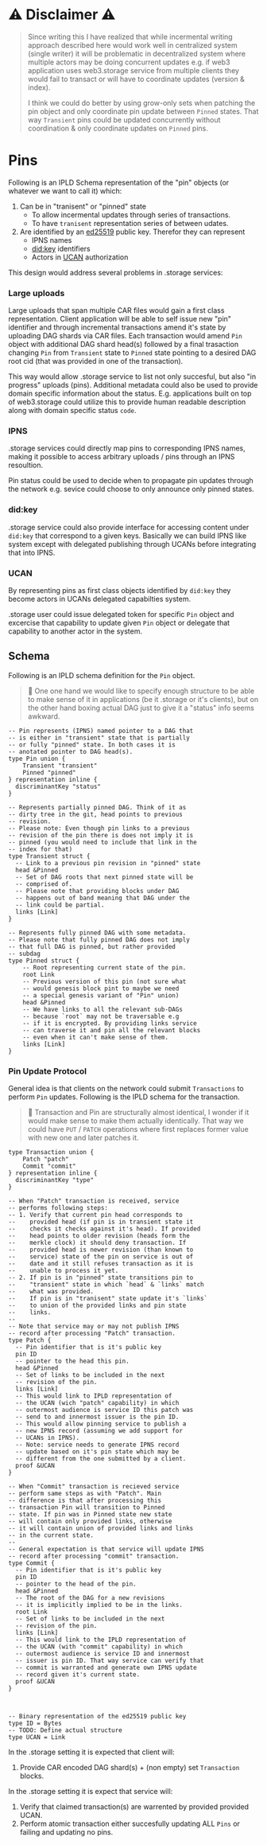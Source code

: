 # ⚠️ Disclaimer ⚠️

> Since writing this I have realized that while incermental writing approach described here would work well in centralized system (single writer) it will be problematic in decentralized system where multiple actors may be doing concurrent updates e.g. if  web3 application uses web3.storage service from multiple clients they would fail to transact or will have to coordinate updates (version & index).
>
> I think we could do better by using grow-only sets when patching the pin object and only coordinate pin update between `Pinned` states. That way `Transient` pins could be updated concurrently without coordination & only coordinate updates on `Pinned` pins. 

# Pins

Following is an IPLD Schema representation of the "pin" objects (or whatever we want to call it) which:

1. Can be in "tranisent" or "pinned" state
    - To allow incermental updates through series of transactions.
    - To have `tranisent` representation series of between udates.
3. Are identified by an [ed25519][] public key. Therefor they can represent
    - IPNS names
    - [did:key][] identifiers
    - Actors in [UCAN][] authorization


This design would address several problems in .storage services:

### Large uploads

Large uploads that span multiple CAR files would gain a first class representation. Client application will be able to self issue new "pin" identifier and through incremental transactions amend it's state by uploading DAG shards via CAR files. Each transaction would amend `Pin` object with additional DAG shard head(s) followed by a final trasaction changing `Pin` from `Transient` state to `Pinned` state pointing to
a desired DAG root cid (that was provided in one of the transaction).

This way would allow .storage service to list not only succesful, but also "in progress" uploads (pins). Additional metadata could also be used to provide domain specific information about the status. E.g. applications built on top of web3.storage could utilize this to provide human readable description along with domain specific status `code`.


### IPNS

.storage services could directly map pins to corresponding IPNS names, making it possible to access arbitrary uploads / pins through an IPNS resoultion.

Pin status could be used to decide when to propagate pin updates through the network e.g. sevice could choose to only announce only pinned states.

### did:key

.storage service could also provide interface for accessing content under `did:key` that correspond to a given keys. Basically we can build IPNS like system except with delegated publishing through UCANs before integrating that into IPNS.

### UCAN

By representing pins as first class objects identified by `did:key` they become actors in UCANs delegated capabilties system.

.storage user could issue delegated token for specific `Pin` object and excercise that capability to update given `Pin` object or delegate that capability to another actor in the system.


## Schema

Following is an IPLD schema definition for the `Pin` object. 

> 💭 One one hand we would like to specify enough structure to be able to make sense of it in applications (be it .storage or it's clients), but on the other hand boxing actual DAG just to give it a "status" info seems awkward.


```ipldsch
-- Pin represents (IPNS) named pointer to a DAG that
-- is either in "transient" state that is partially
-- or fully "pinned" state. In both cases it is
-- anotated pointer to DAG head(s).
type Pin union {
    Transient "transient"
    Pinned "pinned"
} representation inline {
  discriminantKey "status"
}

-- Represents partially pinned DAG. Think of it as
-- dirty tree in the git, head points to previous
-- revision.
-- Please note: Even though pin links to a previous
-- revision of the pin there is does not imply it is
-- pinned (you would need to include that link in the
-- index for that)
type Transient struct {
  -- Link to a previous pin revision in "pinned" state
  head &Pinned
  -- Set of DAG roots that next pinned state will be
  -- comprised of.
  -- Please note that providing blocks under DAG
  -- happens out of band meaning that DAG under the
  -- link could be partial.
  links [Link]
}

-- Represents fully pinned DAG with some metadata.
-- Please note that fully pinned DAG does not imply
-- that full DAG is pinned, but rather provided
-- subdag
type Pinned struct {
    -- Root representing current state of the pin.
    root Link
    -- Previous version of this pin (not sure what
    -- would genesis block pint to maybe we need
    -- a special genesis variant of "Pin" union)
    head &Pinned
    -- We have links to all the relevant sub-DAGs
    -- because `root` may not be traversable e.g
    -- if it is encrypted. By providing links service
    -- can traverse it and pin all the relevant blocks
    -- even when it can't make sense of them.
    links [Link]
}
```

### Pin Update Protocol

General idea is that clients on the network could submit `Transactions` to perform `Pin` updates. Following is the IPLD schema for the transaction.

> 🤔 Transaction and Pin are structurally almost identical, I wonder if it would make sense to make them actually identically. That way we could have `PUT` / `PATCH` operations where first replaces former value with new one and later patches it. 

```ipldsch
type Transaction union {
    Patch "patch"
    Commit "commit"
} representation inline {
  discriminantKey "type"
}

-- When "Patch" transaction is received, service 
-- performs following steps:
-- 1. Verify that current pin head corresponds to
--    provided head (if pin is in transient state it
--    checks it checks against it's head). If provided
--    head points to older revision (heads form the
--    merkle clock) it should deny transaction. If
--    provided head is newer revision (than known to
--    service) state of the pin on service is out of
--    date and it still refuses transaction as it is
--    unable to process it yet.
-- 2. If pin is in "pinned" state transitions pin to
--    "transient" state in which `head` & `links` match
--    what was provided.
--    If pin is in "tranisent" state update it's `links`
--    to union of the provided links and pin state
--    links. 
--
-- Note that service may or may not publish IPNS
-- record after processing "Patch" transaction.
type Patch {
  -- Pin identifier that is it's public key
  pin ID
  -- pointer to the head this pin.
  head &Pinned
  -- Set of links to be included in the next
  -- revision of the pin.
  links [Link]
  -- This would link to IPLD representation of
  -- the UCAN (wich "patch" capability) in which
  -- outermost audience is service ID this patch was
  -- send to and innermost issuer is the pin ID.
  -- This would allow pinning service to publish a
  -- new IPNS record (assuming we add support for
  -- UCANs in IPNS).
  -- Note: service needs to generate IPNS record
  -- update based on it's pin state which may be
  -- different from the one submitted by a client.
  proof &UCAN
}

-- When "Commit" transaction is recieved service
-- perform same steps as with "Patch". Main
-- difference is that after processing this
-- transaction Pin will transition to Pinned
-- state. If pin was in Pinned state new state
-- will contain only provided links, otherwise
-- it will contain union of provided links and links
-- in the current state.
--
-- General expectation is that service will update IPNS
-- record after processing "commit" transaction.
type Commit {
  -- Pin identifier that is it's public key
  pin ID
  -- pointer to the head of the pin.
  head &Pinned
  -- The root of the DAG for a new revisions
  -- it is implicitly implied to be in the links.
  root Link
  -- Set of links to be included in the next
  -- revision of the pin.
  links [Link]
  -- This would link to the IPLD representation of
  -- the UCAN (with "commit" capability) in which 
  -- outermost audience is service ID and innermost
  -- issuer is pin ID. That way service can verify that
  -- commit is warranted and generate own IPNS update
  -- record given it's current state.
  proof &UCAN
}



-- Binary representation of the ed25519 public key
type ID = Bytes
-- TODO: Define actual structure
type UCAN = Link
```

In the .storage setting it is expected that client will:

1. Provide CAR encoded DAG shard(s) + (non empty) set `Transaction` blocks.

In the .storage setting it is expect that service will:

1. Verify that claimed transaction(s) are warrented by provided provided UCAN.
3. Perform atomic transaction either succesfully updating ALL `Pins` or failing and updating no pins.

[ed25519]:https://ed25519.cr.yp.to/
[UCAN]:https://whitepaper.fission.codes/access-control/ucan
[did:key]:https://w3c-ccg.github.io/did-method-key/